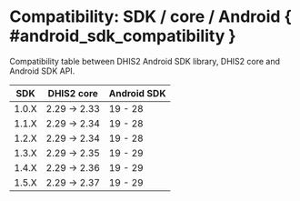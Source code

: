 # Compatibility: SDK / core / Android { #android_sdk_compatibility }

Compatibility table between DHIS2 Android SDK library, DHIS2 core and Android SDK API.

| SDK      | DHIS2 core       | Android SDK |
|-|-|-|
| 1.0.X    | 2.29 -> 2.33     | 19 - 28     |
| 1.1.X    | 2.29 -> 2.34     | 19 - 28     |
| 1.2.X    | 2.29 -> 2.34     | 19 - 28     |
| 1.3.X    | 2.29 -> 2.35     | 19 - 29     |
| 1.4.X    | 2.29 -> 2.36     | 19 - 29     |
| 1.5.X    | 2.29 -> 2.37     | 19 - 29     |

